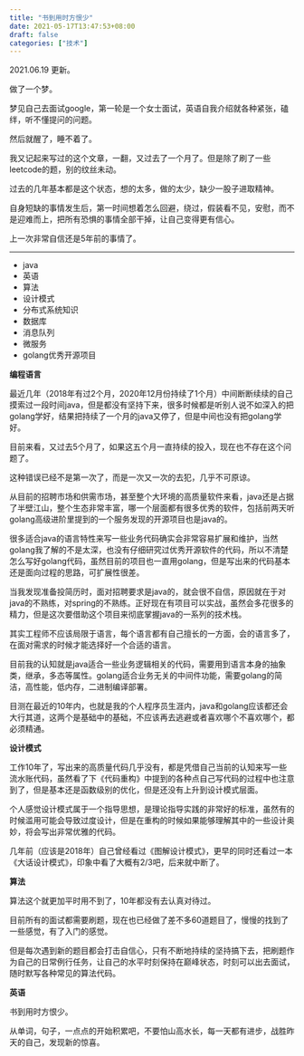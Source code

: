 ```yaml
---
title: "书到用时方恨少"
date: 2021-05-17T13:47:53+08:00
draft: false
categories: ["技术"]
---
```


2021.06.19 更新。

做了一个梦。

梦见自己去面试google，第一轮是一个女士面试，英语自我介绍就各种紧张，磕绊，听不懂提问的问题。

然后就醒了，睡不着了。

我又记起来写过的这个文章，一翻，又过去了一个月了。但是除了刷了一些leetcode的题，别的纹丝未动。

过去的几年基本都是这个状态，想的太多，做的太少，缺少一股子进取精神。

自身短缺的事情发生后，第一时间想着怎么回避，绕过，假装看不见，安慰，而不是迎难而上，把所有恐惧的事情全部干掉，让自己变得更有信心。

上一次非常自信还是5年前的事情了。

------

* java
* 英语
* 算法
* 设计模式
* 分布式系统知识
* 数据库
* 消息队列
* 微服务
* golang优秀开源项目



**编程语言**

最近几年（2018年有过2个月，2020年12月份持续了1个月）中间断断续续的自己摸索过一段时间java，但是都没有坚持下来，很多时候都是听别人说不如深入的把golang学好，结果把持续了一个月的java又停了，但是中间也没有把golang学好。

目前来看，又过去5个月了，如果这五个月一直持续的投入，现在也不存在这个问题了。

这种错误已经不是第一次了，而是一次又一次的去犯，几乎不可原谅。

从目前的招聘市场和供需市场，甚至整个大环境的高质量软件来看，java还是占据了半壁江山，整个生态非常丰富，哪一个层面都有很多优秀的软件，包括前两天听golang高级进阶里提到的一个服务发现的开源项目也是java的。

很多适合java的语言特性来写一些业务代码确实会非常容易扩展和维护，当然golang我了解的不是太深，也没有仔细研究过优秀开源软件的代码，所以不清楚怎么写好golang代码，虽然目前的项目也一直用golang，但是写出来的代码基本还是面向过程的思路，可扩展性很差。

当我发现准备投简历时，面对招聘要求是java的，就会很不自信，原因就在于对java的不熟练，对spring的不熟练。正好现在有项目可以实战，虽然会多花很多的精力，但是这次要借助这个项目来彻底掌握java的一系列的技术栈。

其实工程师不应该局限于语言，每个语言都有自己擅长的一方面，会的语言多了，在面对需求的时候才能选择好一个合适的语言。

目前我的认知就是java适合一些业务逻辑相关的代码，需要用到语言本身的抽象类，继承，多态等属性。golang适合业务无关的中间件功能，需要golang的简洁，高性能，低内存，二进制编译部署。

目测在最近的10年内，也就是我的个人程序员生涯内，java和golang应该都还会大行其道，这两个是基础中的基础，不应该再去逃避或者喜欢哪个不喜欢哪个，都必须精通。



**设计模式**

工作10年了，写出来的高质量代码几乎没有，都是凭借自己当前的认知来写一些流水账代码，虽然看了下《代码重构》中提到的各种点自己写代码的过程中也注意到了，但是基本还是函数级别的优化，但是还没有上升到设计模式层面。

个人感觉设计模式属于一个指导思想，是理论指导实践的非常好的标准，虽然有的时候滥用可能会导致过度设计，但是在重构的时候如果能够理解其中的一些设计奥妙，将会写出非常优雅的代码。

几年前（应该是2018年）自己曾经看过《图解设计模式》，更早的同时还看过一本《大话设计模式》，印象中看了大概有2/3吧，后来就中断了。

**算法**

算法这个就更加平时用不到了，10年都没有去认真对待过。

目前所有的面试都需要刷题，现在也已经做了差不多60道题目了，慢慢的找到了一些感觉，有了入门的感觉。

但是每次遇到新的题目都会打击自信心，只有不断地持续的坚持搞下去，把刷题作为自己的日常例行任务，让自己的水平时刻保持在巅峰状态，时刻可以出去面试，随时默写各种常见的算法代码。

**英语**

书到用时方恨少。

从单词，句子，一点点的开始积累吧，不要怕山高水长，每一天都有进步，战胜昨天的自己，发现新的惊喜。